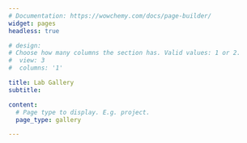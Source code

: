 ```yaml
---
# Documentation: https://wowchemy.com/docs/page-builder/
widget: pages
headless: true

# design:
# Choose how many columns the section has. Valid values: 1 or 2.
#  view: 3
#  columns: '1'

title: Lab Gallery
subtitle:

content:
  # Page type to display. E.g. project.
  page_type: gallery

---
```

